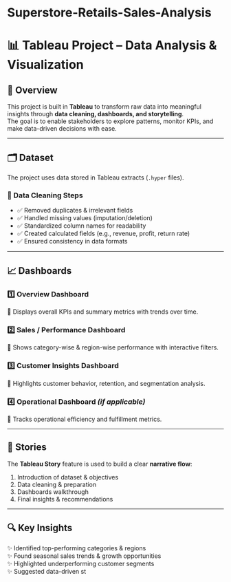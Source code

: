 # Superstore-Retails-Sales-Analysis
# 📊 Tableau Project – Data Analysis & Visualization  

## 🔎 Overview  
This project is built in **Tableau** to transform raw data into meaningful insights through **data cleaning, dashboards, and storytelling**.  
The goal is to enable stakeholders to explore patterns, monitor KPIs, and make data-driven decisions with ease.  

---

## 🗂 Dataset  
The project uses data stored in Tableau extracts (`.hyper` files).  

### 🔧 Data Cleaning Steps  
- ✅ Removed duplicates & irrelevant fields  
- ✅ Handled missing values (imputation/deletion)  
- ✅ Standardized column names for readability  
- ✅ Created calculated fields (e.g., revenue, profit, return rate)  
- ✅ Ensured consistency in data formats  

---

## 📈 Dashboards  

### 1️⃣ **Overview Dashboard**  
📌 Displays overall KPIs and summary metrics with trends over time.  

### 2️⃣ **Sales / Performance Dashboard**  
📌 Shows category-wise & region-wise performance with interactive filters.  

### 3️⃣ **Customer Insights Dashboard**  
📌 Highlights customer behavior, retention, and segmentation analysis.  

### 4️⃣ **Operational Dashboard** *(if applicable)*  
📌 Tracks operational efficiency and fulfillment metrics.  

---

## 📖 Stories  
The **Tableau Story** feature is used to build a clear **narrative flow**:  
1. Introduction of dataset & objectives  
2. Data cleaning & preparation  
3. Dashboards walkthrough  
4. Final insights & recommendations  

---

## 🔍 Key Insights  
✨ Identified top-performing categories & regions  
✨ Found seasonal sales trends & growth opportunities  
✨ Highlighted underperforming customer segments  
✨ Suggested data-driven st



